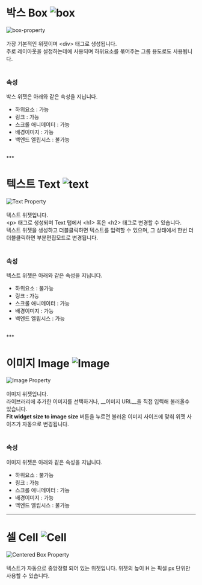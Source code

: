 # 박스 Box ![box](/img/widget/IUBox.png)
![box-property](/img/iu_manual_prop_basic_IUBox.png)<br /><br />
가장 기본적인 위젯이며 &lt;div&gt; 태그로 생성됩니다.<br />
주로 레이아웃을 설정하는데에 사용되며 하위요소를 묶어주는 그룹 용도로도 사용됩니다.<br /><br />


### 속성<br />
박스 위젯은 아래와 같은 속성을 지닙니다.

* 하위요소 : 가능
* 링크 : 가능
* 스크롤 애니메이터 : 가능
* 배경이미지 : 가능
* 백엔드 엘립시스 : 불가능

</br>
***

# 텍스트 Text ![text](/img/widget/IUText.png)
![Text Property](/img/iu_manual_prop_basic_IUText.png)<br /><br />
텍스트 위젯입니다.<br />
&lt;p&gt; 태그로 생성되며 Text 탭에서 &lt;h1&gt; 혹은 &lt;h2&gt; 태그로 변경할 수 있습니다.<br />
텍스트 위젯을 생성하고 더블클릭하면 텍스트를 입력할 수 있으며, 그 상태에서 한번 더 더블클릭하면 부분편집모드로 변경됩니다.<br /><br />


### 속성<br />
텍스트 위젯은 아래와 같은 속성을 지닙니다.

* 하위요소 : 불가능
* 링크 : 가능
* 스크롤 애니메이터 : 가능
* 배경이미지 : 가능
* 백엔드 엘립시스 : 가능



</br>
***

# 이미지 Image ![Image](/img/widget/IUImage.png)
![Image Property](/img/iu_manual_prop_basic_IUImage.png)<br /><br />
이미지 위젯입니다.<br />
라이브러리에 추가한 이미지를 선택하거나, __이미지 URL__을 직접 입력해 불러올수 있습니다.<br />
__Fit widget size to image size__ 버튼을 누르면 불러온 이미지 사이즈에 맞춰 위젯 사이즈가 자동으로 변경됩니다.<br /><br />


### 속성<br />
이미지 위젯은 아래와 같은 속성을 지닙니다.

* 하위요소 : 불가능
* 링크 : 가능
* 스크롤 애니메이터 : 가능
* 배경이미지 : 가능
* 백엔드 엘립시스 : 불가능

***

# 셀 Cell ![Cell](/img/widget/IUCell.png)
![Centered Box Property](/img/iu_manual_prop_basic_IUCell.png)<br /><br />
텍스트가 자동으로 중앙정렬 되어 있는 위젯입니다. 위젯의 높이 H 는 픽셀 px 단위만 사용할 수 있습니다.

<br /><br />

